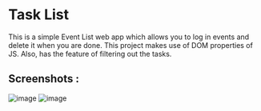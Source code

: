# Task List
This is a simple Event List web app which allows you to log in events and delete it when you are done.
This project makes use of DOM properties of JS.
Also, has the feature of filtering out the tasks.
## Screenshots : 
![image](https://user-images.githubusercontent.com/51396834/84036228-9199ac00-a9ba-11ea-9b65-b8ecaa83340f.png)
![image](https://user-images.githubusercontent.com/51396834/84036373-c1e14a80-a9ba-11ea-9405-a0b84bb01c02.png)
